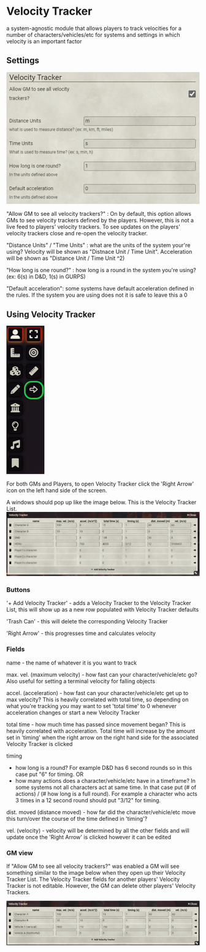 # Velocity Tracker

a system-agnostic module that allows players to track velocities for a number of characters/vehicles/etc for systems and settings in which velocity is an important factor

## Settings
![alt text](https://github.com/dmdorman/foundryvtt-velocity-tracker/blob/main/images/settings.PNG?raw=true)

"Allow GM to see all velocity trackers?" : On by default, this option allows GMs to see velocity trackers defined by the players. However, this is not a live feed to players' velocity trackers. To see updates on the players' velocity trackers close and re-open the velocity tracker.

"Distance Units" / "Time Units" : what are the units of the system your're using? Velocity will be shown as "Distnace Unit / Time Unit". Acceleration will be shown as "Distance Unit / Time Unit ^2)

"How long is one round?" : how long is a round in the system you're using? (ex: 6(s) in D&D, 1(s) in GURPS)

"Default acceleration": some systems have default acceleration defined in the rules. If the system you are using does not it is safe to leave this a 0

## Using Velocity Tracker
![alt text](https://github.com/dmdorman/foundryvtt-velocity-tracker/blob/main/images/how-to-open.PNG?raw=true) 

For both GMs and Players, to open Velocity Tracker click the 'Right Arrow' icon on the left hand side of the screen.

A windows should pop up like the image below. This is the Velocity Tracker List.
![alt text](https://github.com/dmdorman/foundryvtt-velocity-tracker/blob/main/images/velocity-tracker-gm-view.PNG?raw=true)

### Buttons
'+ Add Velocity Tracker' - adds a Velocity Tracker to the Velocity Tracker List, this will show up as a new row populated with Velocity Tracker defaults

'Trash Can' - this will delete the corresponding Velocity Tracker

'Right Arrow' - this progresses time and calculates velocity

### Fields
name - the name of whatever it is you want to track

max. vel. (maximum velocity) - how fast can your character/vehicle/etc go? Also useful for setting a terminal velocity for falling objects

accel. (acceleration) - how fast can your character/vehicle/etc get up to max velocity? This is heavily correlated with total time, so depending on what you're tracking you may want to set 'total time' to 0 whenever acceleration changes or start a new Velocity Tracker

total time - how much time has passed since movement began? This is heavily correlated with acceleration. Total time will increase by the amount set in 'timing' when the right arrow on the right hand side for the associated Velocity Tracker is clicked

timing
  - how long is a round? For example D&D has 6 second rounds so in this case put "6" for timing.
  OR 
  - how many actions does a character/vehicle/etc have in a timeframe? In some systems not all characters act at same time. In that case put (# of actions) / (# how       long is a full round). For example a character who acts 3 times in a 12 second round should put "3/12" for timing.

dist. moved (distance moved) - how far did the character/vehicle/etc move this turn/over the course of the time defined in 'timing'?

vel. (velocity) - velocity will be determined by all the other fields and will update once the 'Right Arrow' is clicked however it can be edited

### GM view

If "Allow GM to see all velocity trackers?" was enabled a GM will see something similar to the image below when they open up their Velocity Tracker List. The Velocity Tracker fields for another players' Velocity Tracker is not editable. However, the GM can delete other players' Velocity Trackers. 

![alt text](https://github.com/dmdorman/foundryvtt-velocity-tracker/blob/main/images/velocity-tracker.PNG?raw=true)
